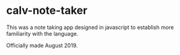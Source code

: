 # calv-note-taker

This was a note taking app designed in javascript to establish more familiarity with the language.

Officially made August 2019.
